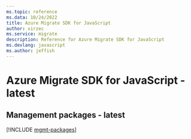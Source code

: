 ```yaml
---
ms.topic: reference
ms.data: 10/24/2022
title: Azure Migrate SDK for JavaScript
author: xirzec
ms.service: migrate
description: Reference for Azure Migrate SDK for JavaScript
ms.devlang: javascript
ms.author: jeffish
---
```

# Azure Migrate SDK for JavaScript - latest

## Management packages - latest
[!INCLUDE [mgmt-packages](migrate-mgmt-index.md)]